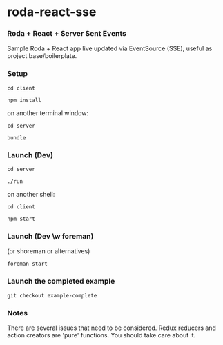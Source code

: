 # roda-react-sse

### Roda + React + Server Sent Events

Sample Roda + React app live updated via EventSource (SSE), useful as project base/boilerplate.


### Setup

```
cd client

npm install
```

on another terminal window:

```
cd server

bundle
```

### Launch (Dev)

```
cd server

./run
```

on another shell:

```
cd client

npm start
```

### Launch (Dev \w foreman)

(or shoreman or alternatives)

```
foreman start
```

### Launch  the completed example
```
git checkout example-complete
```

### Notes

There are several issues that need to be considered. Redux reducers and action creators are 'pure' functions.
You should take care about it.